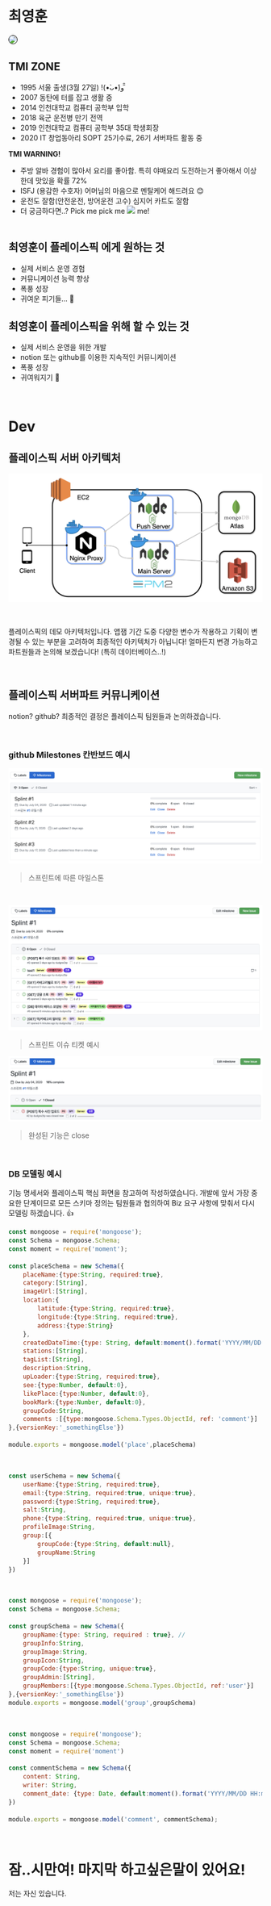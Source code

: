 
# 최영훈

<img style="border: 1px solid black !important; border-radius:20px;" src="https://avatars1.githubusercontent.com/u/40652160?s=460&u=9cd767fc9ae0adc0948fec0fb7c4fe126a64ffae&v=4" width="200px" />


## TMI ZONE
- 1995 서울 출생(3월 27일)     !(•̀ᴗ•́)و ̑̑
- 2007 동탄에 터를 잡고 생활 중
- 2014 인천대학교 컴퓨터 공학부 입학
- 2018 육군 운전병 만기 전역
- 2019 인천대학교 컴퓨터 공학부 35대 학생회장
- 2020 IT 창업동아리 SOPT 25기수료, 26기 서버파트 활동 중


**TMI WARNING!**

- 주방 알바 경험이 많아서 요리를 좋아함. 특히 야매요리 도전하는거 좋아해서 이상한데 맛있을 확률 72%
- ISFJ (용감한 수호자) 어머님의 마음으로 멘탈케어 해드려요 😊
- 운전도 잘함(안전운전, 방어운전 고수) 심지어 카트도 잘함
- 더 궁금하다면..? Pick me pick me <img src="https://www.notion.so/image/https%3A%2F%2Fs3-us-west-2.amazonaws.com%2Fsecure.notion-static.com%2F3031d022-393c-488a-bf94-2506007776d4%2FLogo2.png?table=block&id=39591ca3-2f0c-48fb-82ea-aaa27be973d4&width=250&cache=v2" width="20px" /> me!
\
[]()\
[]()

## 최영훈이 플레이스픽 에게 원하는 것 
- 실제 서비스 운영 경험
- 커뮤니케이션 능력 향상
- 폭풍 성장
- 귀여운 피기들... 🐷

## 최영훈이 플레이스픽을 위해 할 수 있는 것

- 실제 서비스 운영을 위한 개발
- notion 또는 github를 이용한 지속적인 커뮤니케이션
- 폭풍 성장
- 귀여워지기 🐷


\
[]()

# Dev

## 플레이스픽 서버 아키텍처


![플레이스픽 아키텍처](https://github.com/dudgns3tp/JsPostingSpace/blob/master/mongoosePost/public/images/arhite.png?raw=true)

\
[]()

플레이스픽의 데모 아키텍처입니다. 앱잼 기간 도중 다양한 변수가 작용하고 기획이 변경될 수 있는 부분을 고려하여 최종적인 아키텍처가 아닙니다! 얼마든지 변경 가능하고 파트원들과 논의해 보겠습니다! (특히 데이터베이스..!)
\
[]()

\
[]()

## 플레이스픽 서버파트 커뮤니케이션

notion? github? 최종적인 결정은 플레이스픽 팀원들과 논의하겠습니다.

\
[]()


### github Milestones 칸반보드 예시
![마일스톤](https://github.com/dudgns3tp/JsPostingSpace/blob/master/mongoosePost/public/images/mileston.png?raw=true)

> 스프린트에 따른 마일스톤

\
[]()

![스프린트예시](https://github.com/dudgns3tp/JsPostingSpace/blob/master/mongoosePost/public/images/splint1.png?raw=true)

> 스프린트 이슈 티켓 예시
\
[]()

![클로즈](https://github.com/dudgns3tp/JsPostingSpace/blob/master/mongoosePost/public/images/close.png?raw=true)

> 완성된 기능은 close

\
[]()


### DB 모델링 예시

기능 명세서와 플레이스픽 핵심 화면을 참고하여 작성하였습니다. 개발에 앞서 가장 중요한 단계이므로 모든 스키마 정의는 팀원들과 협의하여 Biz 요구 사항에 맞춰서 다시 모델링 하겠습니다. 👍

```javascript
const mongoose = require('mongoose');
const Schema = mongoose.Schema;
const moment = require('moment');

const placeSchema = new Schema({
    placeName:{type:String, required:true},
    category:[String],
    imageUrl:[String],
    location:{
        latitude:{type:String, required:true},
        longitude:{type:String, required:true},
        address:{type:String}
    },
    createdDateTime:{type: String, default:moment().format('YYYY/MM/DD HH:mm:ss')},
    stations:[String],
    tagList:[String],
    description:String,
    upLoader:{type:String, required:true},
    see:{type:Number, default:0},
    likePlace:{type:Number, default:0},
    bookMark:{type:Number, default:0},
    groupCode:String,
    comments :[{type:mongoose.Schema.Types.ObjectId, ref: 'comment'}]
},{versionKey:'_somethingElse'})

module.exports = mongoose.model('place',placeSchema)

```

\
[]()


```javascript
const userSchema = new Schema({
    userName:{type:String, required:true},
    email:{type:String, required:true, unique:true},
    password:{type:String, required:true},
    salt:String,
    phone:{type:String, required:true, unique:true},
    profileImage:String,
    group:[{
        groupCode:{type:String, default:null},
        groupName:String
    }]
})
```

\
[]()

```javascript
const mongoose = require('mongoose');
const Schema = mongoose.Schema;

const groupSchema = new Schema({
    groupName:{type: String, required : true}, //
    groupInfo:String,
    groupImage:String,
    groupIcon:String,
    groupCode:{type:String, unique:true},
    groupAdmin:[String],
    groupMembers:[{type:mongoose.Schema.Types.ObjectId, ref:'user'}]
},{versionKey:'_somethingElse'})
module.exports = mongoose.model('group',groupSchema)
```

\
[]()

```javascript
const mongoose = require('mongoose');
const Schema = mongoose.Schema;
const moment = require('moment')
 
const commentSchema = new Schema({
    content: String,
    writer: String,
    comment_date: {type: Date, default:moment().format('YYYY/MM/DD HH:mm:ss')}
})
 
module.exports = mongoose.model('comment', commentSchema);
```
\
[]()

# 잠..시만여! 마지막 하고싶은말이 있어요!

저는 자신 있습니다.
\
[]()\
[]()\
[]()\
[]()\
[]()\
[]()\
[]()\
[]()\
[]()\
[]()\
[]()\
[]()\
[]()\
[]()\
[]()\
[]()\
[]()\
[]()\
[]()\
[]()\
[]()\
[]()\
[]()\
[]()




🐷 귀여워질 자신이요 🐷





- [github](www.github/dudgns3tp)

- [생긴지 얼마안된 개발 블로그](https://velog.io/@dudgns3tp) 

- [인스타그램](https://www.instagram.com/dudgns3tp/?hl=ko)
